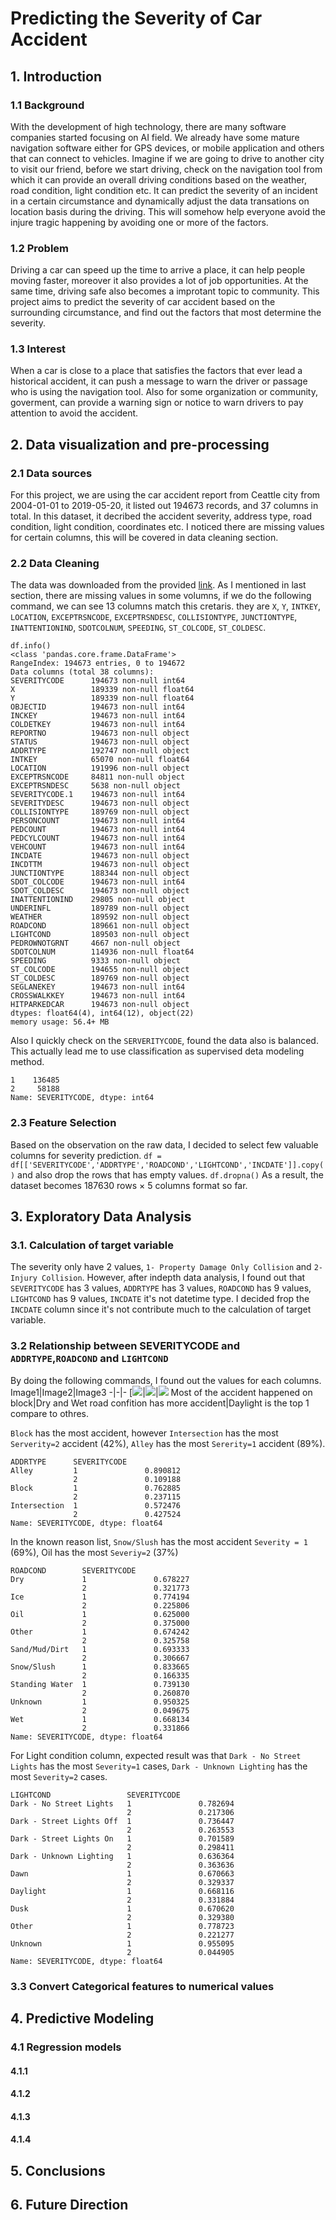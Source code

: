 # Predicting the Severity of Car Accident

## 1. Introduction

### 1.1 Background
With the development of high technology, there are many software companies started focusing on AI field. We already have some mature navigation software either for GPS devices, or mobile application and others that can connect to vehicles. Imagine if we are going to drive to another city to visit our friend, before we start driving, check on the navigation tool from which it can provide an overall driving conditions based on the weather, road condition, light condition etc. It can predict the severity of an incident in a certain circumstance and dynamically adjust the data transations on location basis during the driving. This will somehow help everyone avoid the injure tragic happening by avoiding one or more of the factors.

### 1.2 Problem
Driving a car can speed up the time to arrive a place, it can help people moving faster, moreover it also provides a lot of job opportunities. At the same time, driving safe also becomes a improtant topic to community.
This project aims to predict the severity of car accident based on the surrounding circumstance, and find out the factors that most determine the severity.

### 1.3 Interest
When a car is close to a place that satisfies the factors that ever lead a historical accident, it can push a message to warn the driver or passage who is using the navigation tool. Also for some organization or community, goverment, can provide a warning sign or notice to warn drivers to pay attention to avoid the accident.

## 2. Data visualization and pre-processing

### 2.1 Data sources
For this project, we are using the car accident report from Ceattle city from 2004-01-01 to 2019-05-20, it listed out 194673 records, and 37 columns in total. In this dataset, it decribed the accident severity, address type, road condition, light condition, coordinates etc. I noticed there are missing values for certain columns, this will be covered in data cleaning section.

### 2.2 Data Cleaning
The data was downloaded from the provided [link](https://s3.us.cloud-object-storage.appdomain.cloud/cf-courses-data/CognitiveClass/DP0701EN/version-2/Data-Collisions.csv). As I mentioned in last section, there are missing values in some volumns, if we do the following command, we can see 13 columns match this cretaris. they are `X`, `Y`, `INTKEY`, `LOCATION`, `EXCEPTRSNCODE`, `EXCEPTRSNDESC`, `COLLISIONTYPE`, `JUNCTIONTYPE`, `INATTENTIONIND`, `SDOTCOLNUM`, `SPEEDING`, `ST_COLCODE`, `ST_COLDESC`.
```
df.info()
<class 'pandas.core.frame.DataFrame'>
RangeIndex: 194673 entries, 0 to 194672
Data columns (total 38 columns):
SEVERITYCODE      194673 non-null int64
X                 189339 non-null float64
Y                 189339 non-null float64
OBJECTID          194673 non-null int64
INCKEY            194673 non-null int64
COLDETKEY         194673 non-null int64
REPORTNO          194673 non-null object
STATUS            194673 non-null object
ADDRTYPE          192747 non-null object
INTKEY            65070 non-null float64
LOCATION          191996 non-null object
EXCEPTRSNCODE     84811 non-null object
EXCEPTRSNDESC     5638 non-null object
SEVERITYCODE.1    194673 non-null int64
SEVERITYDESC      194673 non-null object
COLLISIONTYPE     189769 non-null object
PERSONCOUNT       194673 non-null int64
PEDCOUNT          194673 non-null int64
PEDCYLCOUNT       194673 non-null int64
VEHCOUNT          194673 non-null int64
INCDATE           194673 non-null object
INCDTTM           194673 non-null object
JUNCTIONTYPE      188344 non-null object
SDOT_COLCODE      194673 non-null int64
SDOT_COLDESC      194673 non-null object
INATTENTIONIND    29805 non-null object
UNDERINFL         189789 non-null object
WEATHER           189592 non-null object
ROADCOND          189661 non-null object
LIGHTCOND         189503 non-null object
PEDROWNOTGRNT     4667 non-null object
SDOTCOLNUM        114936 non-null float64
SPEEDING          9333 non-null object
ST_COLCODE        194655 non-null object
ST_COLDESC        189769 non-null object
SEGLANEKEY        194673 non-null int64
CROSSWALKKEY      194673 non-null int64
HITPARKEDCAR      194673 non-null object
dtypes: float64(4), int64(12), object(22)
memory usage: 56.4+ MB
```
Also I quickly check on the `SERVERITYCODE`, found the data also is balanced. This actually lead me to use classification as supervised deta modeling method.
```
1    136485
2     58188
Name: SEVERITYCODE, dtype: int64
```

### 2.3 Feature Selection
Based on the observation on the raw data, I decided to select few valuable columns for severity prediction.
`df = df[['SEVERITYCODE','ADDRTYPE','ROADCOND','LIGHTCOND','INCDATE']].copy()`
and also drop the rows that has empty values.
`df.dropna()`
As a result, the dataset becomes 187630 rows × 5 columns format so far.

## 3. Exploratory Data Analysis

### 3.1. Calculation of target variable
The severity only have 2 values, `1- Property Damage Only Collision` and `2- Injury Collision`. However, after indepth data analysis, I found out that `SEVERITYCODE` has 3 values, `ADDRTYPE` has 3 values, `ROADCOND` has 9 values, `LIGHTCOND` has 9 values, `INCDATE` it's not datetime type. I decided frop the `INCDATE` column since it's not contribute much to the calculation of target variable.


### 3.2 Relationship between SEVERITYCODE and `ADDRTYPE`,`ROADCOND` and `LIGHTCOND`
By doing the following commands, I found out the values for each columns. 
Image1|Image2|Image3
-|-|-
[<img src="images/1.png">|<img src="images/2.png">|<img src="images/3.png">
Most of the accident happened on block|Dry and Wet road confition has more accident|Daylight is the top 1 compare to othres.

`Block` has the most accident, however `Intersection` has the most `Serverity=2` accident (42%), `Alley` has the most `Sererity=1` accident (89%).
```
ADDRTYPE      SEVERITYCODE
Alley         1               0.890812
              2               0.109188
Block         1               0.762885
              2               0.237115
Intersection  1               0.572476
              2               0.427524
Name: SEVERITYCODE, dtype: float64
```
In the known reason list, `Snow/Slush` has the most accident `Severity = 1` (69%), Oil has the most `Severiy=2` (37%)
```
ROADCOND        SEVERITYCODE
Dry             1               0.678227
                2               0.321773
Ice             1               0.774194
                2               0.225806
Oil             1               0.625000
                2               0.375000
Other           1               0.674242
                2               0.325758
Sand/Mud/Dirt   1               0.693333
                2               0.306667
Snow/Slush      1               0.833665
                2               0.166335
Standing Water  1               0.739130
                2               0.260870
Unknown         1               0.950325
                2               0.049675
Wet             1               0.668134
                2               0.331866
Name: SEVERITYCODE, dtype: float64
```
For Light condition column, expected result was that `Dark - No Street Lights` has the most `Severity=1` cases, `Dark - Unknown Lighting` has the most `Severity=2` cases.
```
LIGHTCOND                 SEVERITYCODE
Dark - No Street Lights   1               0.782694
                          2               0.217306
Dark - Street Lights Off  1               0.736447
                          2               0.263553
Dark - Street Lights On   1               0.701589
                          2               0.298411
Dark - Unknown Lighting   1               0.636364
                          2               0.363636
Dawn                      1               0.670663
                          2               0.329337
Daylight                  1               0.668116
                          2               0.331884
Dusk                      1               0.670620
                          2               0.329380
Other                     1               0.778723
                          2               0.221277
Unknown                   1               0.955095
                          2               0.044905
Name: SEVERITYCODE, dtype: float64
```


### 3.3 Convert Categorical features to numerical values



## 4. Predictive Modeling
### 4.1 Regression models
#### 4.1.1 
#### 4.1.2 
#### 4.1.3
#### 4.1.4

## 5. Conclusions

## 6. Future Direction
